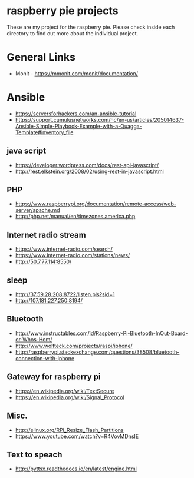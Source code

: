 # raspberry pie projects
These are my project for the raspberry pie. Please check inside each directory to find out more about the individual project.

# General Links
* Monit - https://mmonit.com/monit/documentation/

# Ansible
* https://serversforhackers.com/an-ansible-tutorial
* https://support.cumulusnetworks.com/hc/en-us/articles/205014637-Ansible-Simple-Playbook-Example-with-a-Quagga-Template#inventory_file

## java script
* https://developer.wordpress.com/docs/rest-api-javascript/
* http://rest.elkstein.org/2008/02/using-rest-in-javascript.html

## PHP
* https://www.raspberrypi.org/documentation/remote-access/web-server/apache.md
* http://php.net/manual/en/timezones.america.php

## Internet radio stream
- https://www.internet-radio.com/search/
- https://www.internet-radio.com/stations/news/
- http://50.7.77.114:8550/
## sleep
- http://37.59.28.208:8722/listen.pls?sid=1
- http://107.181.227.250:8194/

## Bluetooth
- http://www.instructables.com/id/Raspberry-Pi-Bluetooth-InOut-Board-or-Whos-Hom/
- http://www.wolfteck.com/projects/raspi/iphone/
- http://raspberrypi.stackexchange.com/questions/38508/bluetooth-connection-with-iphone

## Gateway for raspberry pi
- https://en.wikipedia.org/wiki/TextSecure
- https://en.wikipedia.org/wiki/Signal_Protocol

## Misc.
- http://elinux.org/RPi_Resize_Flash_Partitions
- https://www.youtube.com/watch?v=R4VovMDnsIE

## Text to speach
- http://pyttsx.readthedocs.io/en/latest/engine.html
